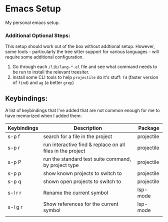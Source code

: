 # Emacs Setup

My personal emacs setup. 

### Additional Optional Steps:

This setup should work out of the box without addtional setup. However, some tools - particularly the tree sitter support for 
various languages - will require some additional configuration.

1. Go through each `/lib/lang-*.el` file and see what command needs to be run to install the relevant treesiter.
2. Install some CLI tools to help `projectile` do it's stuff: `fd` (faster version of `find`) and `ag` (a better `grep`)

## Keybindings:

A list of keybindings that I've added that are not common enough for me to have memorized when I added them:

| Keybindings | Description                                                | Package    |
|-------------|------------------------------------------------------------|------------|
| s-p f       | search for a file in the project                           | projectile |
| s-p r       | run interactive find & replace on all files in the project | projectile |
| s-p P       | run the standard test suite command, by project type       | projectile |
| s-p p       | show known projects to switch to                           | projectile |
| s-p q       | shown open projects to switch to                           | projectile |
| s-l r r     | Rename the current symbol                                  | lsp-mode   |
| s-l g r     | Show references for the current symbol                     | lsp-mode   |
|             |                                                            |            |


